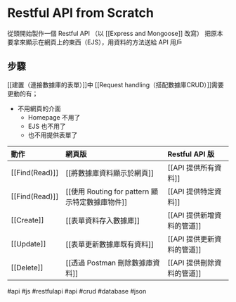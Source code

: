# Restful API from Scratch
從頭開始製作一個 Restful API （以 [[Express and Mongoose]] 改寫）
把原本要拿來顯示在網頁上的東西（EJS），用資料的方法送給 API 用戶

## 步驟
[[建置（連接數據庫的表單）]]中 [[Request handling（搭配數據庫CRUD）]]需要更動的有；
- 不用網頁的介面
	- Homepage 不用了
	- EJS 也不用了
	- 也不用提供表單了


| 動作           | 網頁版                                          | Restful API 版             |
|:-------------- |:----------------------------------------------- |:-------------------------- |
| [[Find(Read)]] | [[將數據庫資料顯示於網頁]]                      | [[API 提供所有資料]]       |
| [[Find(Read)]] | [[使用 Routing for pattern 顯示特定數據庫物件]] | [[API 提供特定資料]]       |
| [[Create]]     | [[表單資料存入數據庫]]                          | [[API 提供新增資料的管道]] |
| [[Update]]     | [[表單更新數據庫既有資料]]                      | [[API 提供更新資料的管道]] |
| [[Delete]]     | [[透過 Postman 刪除數據庫資料]]                 | [[API 提供刪除資料的管道]] |

#api #js #restfulapi #api #crud #database #json 